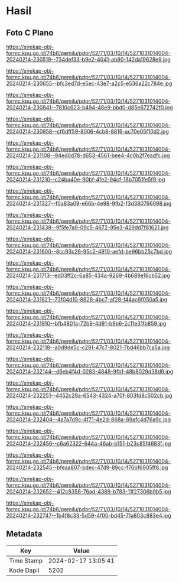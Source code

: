 # Hasil

## Foto C Plano

https://sirekap-obj-formc.kpu.go.id/74b6/pemilu/pdpr/52/71/03/10/14/5271031014004-20240214-230519--734def33-b9e2-4041-ab90-142da19628e9.jpg

https://sirekap-obj-formc.kpu.go.id/74b6/pemilu/pdpr/52/71/03/10/14/5271031014004-20240214-230655--bfc3ed7d-e5ec-43e7-a2c5-e536a22c784e.jpg

https://sirekap-obj-formc.kpu.go.id/74b6/pemilu/pdpr/52/71/03/10/14/5271031014004-20240214-230841--7810c623-b494-48e9-bbd0-d85e672742f0.jpg

https://sirekap-obj-formc.kpu.go.id/74b6/pemilu/pdpr/52/71/03/10/14/5271031014004-20240214-230958--cf6dff59-8006-4cb8-8816-ac70e05f10d2.jpg

https://sirekap-obj-formc.kpu.go.id/74b6/pemilu/pdpr/52/71/03/10/14/5271031014004-20240214-231108--94ed0d78-d653-4561-bee4-4c0b2f7eadfc.jpg

https://sirekap-obj-formc.kpu.go.id/74b6/pemilu/pdpr/52/71/03/10/14/5271031014004-20240214-231210--c24ba40e-90bf-4fe2-94cf-18b7051fe5f9.jpg

https://sirekap-obj-formc.kpu.go.id/74b6/pemilu/pdpr/52/71/03/10/14/5271031014004-20240214-231327--f0a83a09-e66b-4e98-9fb2-f3d380766098.jpg

https://sirekap-obj-formc.kpu.go.id/74b6/pemilu/pdpr/52/71/03/10/14/5271031014004-20240214-231438--9f5fe7a9-09c5-4672-95e3-429dd7f81621.jpg

https://sirekap-obj-formc.kpu.go.id/74b6/pemilu/pdpr/52/71/03/10/14/5271031014004-20240214-231600--8cc93c26-95c2-4910-aefd-be96bb25c7bd.jpg

https://sirekap-obj-formc.kpu.go.id/74b6/pemilu/pdpr/52/71/03/10/14/5271031014004-20240214-231713--ed03ff2c-6a85-434a-9269-4b689e16cb52.jpg

https://sirekap-obj-formc.kpu.go.id/74b6/pemilu/pdpr/52/71/03/10/14/5271031014004-20240214-231821--73f04d10-8828-4bc7-af28-f44ac6f050a5.jpg

https://sirekap-obj-formc.kpu.go.id/74b6/pemilu/pdpr/52/71/03/10/14/5271031014004-20240214-231910--bfb4801a-72b9-4d91-b9b6-2c11e31fb859.jpg

https://sirekap-obj-formc.kpu.go.id/74b6/pemilu/pdpr/52/71/03/10/14/5271031014004-20240214-232118--a0d9de5c-c291-47c7-8021-7bd46bb7ca5a.jpg

https://sirekap-obj-formc.kpu.go.id/74b6/pemilu/pdpr/52/71/03/10/14/5271031014004-20240214-232144--d6eb4f4d-0283-4848-9fb1-48b8029d38d9.jpg

https://sirekap-obj-formc.kpu.go.id/74b6/pemilu/pdpr/52/71/03/10/14/5271031014004-20240214-232251--4452c29a-6543-4324-a70f-803fd8c502cb.jpg

https://sirekap-obj-formc.kpu.go.id/74b6/pemilu/pdpr/52/71/03/10/14/5271031014004-20240214-232404--4a7a7d9c-4f71-4e2d-868a-69afc4d76a9c.jpg

https://sirekap-obj-formc.kpu.go.id/74b6/pemilu/pdpr/52/71/03/10/14/5271031014004-20240214-232456--c6a62322-644a-46ab-b151-b23c85f4683f.jpg

https://sirekap-obj-formc.kpu.go.id/74b6/pemilu/pdpr/52/71/03/10/14/5271031014004-20240214-232545--bfeaa807-bdec-47d9-89cc-f76bf6905ff8.jpg

https://sirekap-obj-formc.kpu.go.id/74b6/pemilu/pdpr/52/71/03/10/14/5271031014004-20240214-232652--412c8356-76ad-4389-b783-11f27306b9b5.jpg

https://sirekap-obj-formc.kpu.go.id/74b6/pemilu/pdpr/52/71/03/10/14/5271031014004-20240214-232747--1b4f8c33-5d59-4f00-bd45-71a803c883e4.jpg


## Metadata

| Key        | Value               |
| ---------- | ------------------- |
| Time Stamp | 2024-02-17 13:05:41 |
| Kode Dapil | 5202                |




